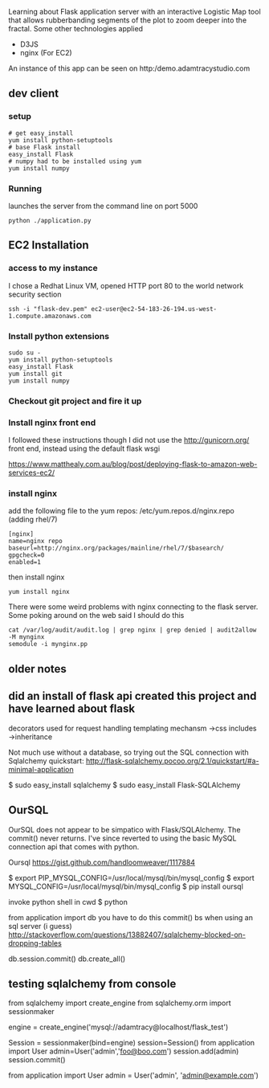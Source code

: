 Learning about Flask application server with an interactive Logistic Map tool that allows rubberbanding segments of the plot to zoom deeper into the fractal.  Some other technologies applied
* D3JS
* nginx (For EC2)

An instance of this app can be seen on http:/demo.adamtracystudio.com


dev client 
----------
### setup
```
# get easy_install
yum install python-setuptools
# base Flask install
easy_install Flask
# numpy had to be installed using yum
yum install numpy
```
### Running
launches the server from the command line on port 5000
```
python ./application.py 
```

EC2 Installation
----------------
### access to my instance
I chose a Redhat Linux VM, opened HTTP port 80 to the world network security section
```
ssh -i "flask-dev.pem" ec2-user@ec2-54-183-26-194.us-west-1.compute.amazonaws.com
```
### Install python extensions
```
sudo su -
yum install python-setuptools
easy_install Flask
yum install git
yum install numpy
```
### Checkout git project and fire it up

### Install nginx front end
I followed these instructions though I did not use the http://gunicorn.org/ front end, instead using the default flask wsgi

https://www.matthealy.com.au/blog/post/deploying-flask-to-amazon-web-services-ec2/

### install nginx

add the following file to the yum repos: /etc/yum.repos.d/nginx.repo (adding rhel/7)
```
[nginx]
name=nginx repo
baseurl=http://nginx.org/packages/mainline/rhel/7/$basearch/
gpgcheck=0
enabled=1
```
then install nginx
```
yum install nginx
```
There were some weird problems with nginx connecting to the flask server.  Some poking around on the web said I should do this
```
cat /var/log/audit/audit.log | grep nginx | grep denied | audit2allow -M mynginx
semodule -i mynginx.pp
```

older notes
-----------
## did an install of flask api created this project and have learned about flask

decorators used for request handling
templating mechansm
    ->css includes
    ->inheritance

Not much use without a database, so trying out the SQL connection with Sqlalchemy
quickstart: http://flask-sqlalchemy.pocoo.org/2.1/quickstart/#a-minimal-application

$ sudo easy_install sqlalchemy
$ sudo easy_install Flask-SQLAlchemy


## OurSQL
 OurSQL does not appear to be simpatico with Flask/SQLAlchemy.  The commit()
 never returns.  I've since reverted to using the basic MySQL connection api
 that comes with python.

 Oursql https://gist.github.com/handloomweaver/1117884

$ export PIP_MYSQL_CONFIG=/usr/local/mysql/bin/mysql_config
$ export MYSQL_CONFIG=/usr/local/mysql/bin/mysql_config
$ pip install oursql

invoke python shell in cwd
$ python

from application import db
you have to do this commit() bs when using an sql server (i guess)
http://stackoverflow.com/questions/13882407/sqlalchemy-blocked-on-dropping-tables

db.session.commit()
db.create_all()




## testing sqlalchemy from console
from sqlalchemy import create_engine
from sqlalchemy.orm import sessionmaker

engine = create_engine('mysql://adamtracy@localhost/flask_test')

Session = sessionmaker(bind=engine)
session=Session()
from application import User
admin=User('admin','foo@boo.com')
session.add(admin)
session.commit()


from application import User
admin = User('admin', 'admin@example.com')


